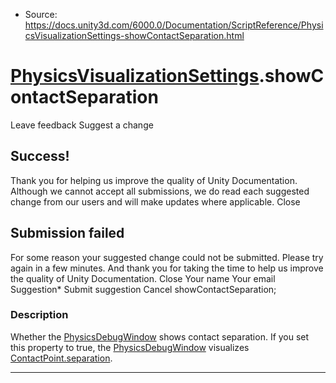 * Source: https://docs.unity3d.com/6000.0/Documentation/ScriptReference/PhysicsVisualizationSettings-showContactSeparation.html

#  [PhysicsVisualizationSettings](https://docs.unity3d.com/6000.0/Documentation/ScriptReference/PhysicsVisualizationSettings.html).showContactSeparation
Leave feedback
Suggest a change
## Success!
Thank you for helping us improve the quality of Unity Documentation. Although we cannot accept all submissions, we do read each suggested change from our users and will make updates where applicable.
Close
## Submission failed
For some reason your suggested change could not be submitted. Please <a>try again</a> in a few minutes. And thank you for taking the time to help us improve the quality of Unity Documentation.
Close
Your name Your email Suggestion* Submit suggestion
Cancel
showContactSeparation; 
### Description
Whether the [PhysicsDebugWindow](https://docs.unity3d.com/6000.0/Documentation/ScriptReference/PhysicsDebugWindow.html) shows contact separation.
If you set this property to true, the [PhysicsDebugWindow](https://docs.unity3d.com/6000.0/Documentation/ScriptReference/PhysicsDebugWindow.html) visualizes [ContactPoint.separation](https://docs.unity3d.com/6000.0/Documentation/ScriptReference/ContactPoint-separation.html).
* * *
